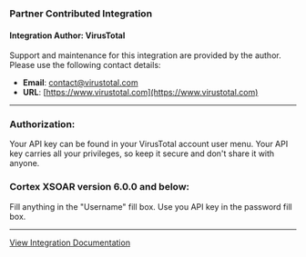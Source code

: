 ### Partner Contributed Integration
#### Integration Author: VirusTotal
Support and maintenance for this integration are provided by the author. Please use the following contact details:
- **Email**: [contact@virustotal.com](mailto:contact@virustotal.com)
- **URL**: [https://www.virustotal.com](https://www.virustotal.com)
***
### Authorization:
Your API key can be found in your VirusTotal account user menu.
Your API key carries all your privileges, so keep it secure and don't share it with anyone.

### Cortex XSOAR version 6.0.0 and below:
Fill anything in the "Username" fill box. Use you API key in the password fill box.

---
[View Integration Documentation](https://xsoar.pan.dev/docs/reference/integrations/virus-total-api-v3)